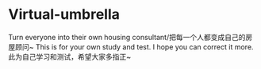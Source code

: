 # Virtual-umbrella
Turn everyone into their own housing consultant/把每一个人都变成自己的房屋顾问~
This is for your own study and test. I hope you can correct it more.此为自己学习和测试，希望大家多指正~
